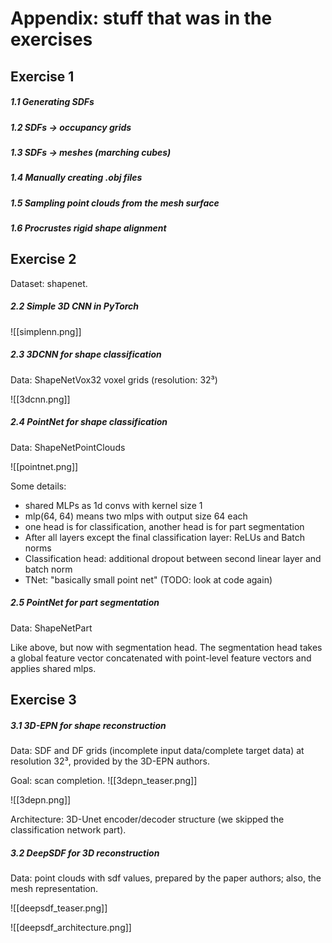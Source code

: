 # Appendix: stuff that was in the exercises
## Exercise 1
##### 1.1 Generating SDFs

##### 1.2 SDFs -> occupancy grids

##### 1.3 SDFs -> meshes (marching cubes)

##### 1.4 Manually creating .obj files

##### 1.5 Sampling point clouds from the mesh surface

##### 1.6 Procrustes rigid shape alignment


## Exercise 2
Dataset: shapenet.

##### 2.2 Simple 3D CNN in PyTorch
![[simplenn.png]]

##### 2.3 3DCNN for shape classification
Data: ShapeNetVox32 voxel grids (resolution: 32³)

![[3dcnn.png]]

##### 2.4 PointNet for shape classification
Data: ShapeNetPointClouds

![[pointnet.png]]

Some details:
- shared MLPs as 1d convs with kernel size 1
- mlp(64, 64) means two mlps with output size 64 each
- one head is for classification, another head is for part segmentation
- After all layers except the final classification layer: ReLUs and Batch norms
- Classification head: additional dropout between second linear layer and batch norm
- TNet: "basically small point net" (TODO: look at code again)

##### 2.5 PointNet for part segmentation
Data: ShapeNetPart

Like above, but now with segmentation head. The segmentation head takes a global feature vector concatenated with point-level feature vectors and applies shared mlps.


## Exercise 3

##### 3.1 3D-EPN for shape reconstruction
Data: SDF and DF grids (incomplete input data/complete target data) at resolution 32³, provided by the 3D-EPN authors.

Goal: scan completion.
![[3depn_teaser.png]]

![[3depn.png]]

Architecture: 3D-Unet encoder/decoder structure (we skipped the classification network part).

##### 3.2 DeepSDF for 3D reconstruction

Data: point clouds with sdf values, prepared by the paper authors; also, the mesh representation.

![[deepsdf_teaser.png]]

![[deepsdf_architecture.png]]


